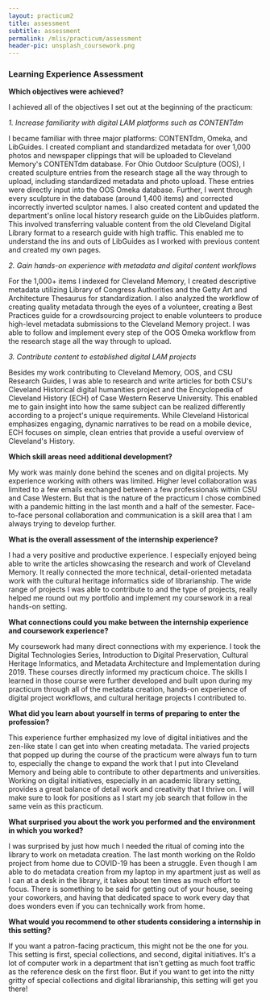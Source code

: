 ```yaml
---
layout: practicum2
title: assessment
subtitle: assessment
permalink: /mlis/practicum/assessment
header-pic: unsplash_coursework.png
---
```


### Learning Experience Assessment

**Which objectives were achieved?**

I achieved all of the objectives I set out at the beginning of the practicum:

_1. Increase familiarity with digital LAM platforms such as CONTENTdm_

I became familiar with three major platforms: CONTENTdm, Omeka, and LibGuides. I created compliant and standardized metadata for over 1,000 photos and newspaper clippings that will be uploaded to Cleveland Memory's CONTENTdm database. For Ohio Outdoor Sculpture (OOS), I created sculpture entries from the research stage all the way through to upload, including standardized metadata and photo upload. These entries were directly input into the OOS Omeka database. Further, I went through every sculpture in the database (around 1,400 items) and corrected incorrectly inverted sculptor names. I also created content and updated the department's online local history research guide on the LibGuides platform. This involved transferring valuable content from the old Cleveland Digital Library format to a research guide with high traffic. This enabled me to understand the ins and outs of LibGuides as I worked with previous content and created my own pages.

_2. Gain hands-on experience with metadata and digital content workflows_

For the 1,000+ items I indexed for Cleveland Memory, I created descriptive metadata utilizing Library of Congress Authorities and the Getty Art and Architecture Thesaurus for standardization. I also analyzed the workflow of creating quality metadata through the eyes of a volunteer, creating a Best Practices guide for a crowdsourcing project to enable volunteers to produce high-level metadata submissions to the Cleveland Memory project. I was able to follow and implement every step of the OOS Omeka workflow from the research stage all the way through to upload.

_3. Contribute content to established digital LAM projects_

Besides my work contributing to Cleveland Memory, OOS, and CSU Research Guides, I was able to research and write articles for both CSU's Cleveland Historical digital humanities project and the Encyclopedia of Cleveland History (ECH) of Case Western Reserve University. This enabled me to gain insight into how the same subject can be realized differently according to a project's unique requirements. While Cleveland Historical emphasizes engaging, dynamic narratives to be read on a mobile device, ECH focuses on simple, clean entries that provide a useful overview of Cleveland's History.

**Which skill areas need additional development?**

My work was mainly done behind the scenes and on digital projects. My experience working with others was limited. Higher level collaboration was limited to a few emails exchanged between a few professionals within CSU and Case Western. But that is the nature of the practicum I chose combined with a pandemic hitting in the last month and a half of the semester. Face-to-face personal collaboration and communication is a skill area that I am always trying to develop further.

**What is the overall assessment of the internship experience?**

I had a very positive and productive experience. I especially enjoyed being able to write the articles showcasing the research and work of Cleveland Memory. It really connected the more technical, detail-oriented metadata work with the cultural heritage informatics side of librarianship. The wide range of projects I was able to contribute to and the type of projects, really helped me round out my portfolio and implement my coursework in a real hands-on setting.

**What connections could you make between the internship experience and coursework experience?**

My coursework had many direct connections with my experience. I took the Digital Technologies Series, Introduction to Digital Preservation, Cultural Heritage Informatics, and Metadata Architecture and Implementation during 2019. These courses directly informed my practicum choice. The skills I learned in those course were further developed and built upon during my practicum through all of the metadata creation, hands-on experience of digital project workflows, and cultural heritage projects I contributed to.

**What did you learn about yourself in terms of preparing to enter the profession?**

This experience further emphasized my love of digital initiatives and the zen-like state I can get into when creating metadata. The varied projects that popped up during the course of the practicum were always fun to turn to, especially the change to expand the work that I put into Cleveland Memory and being able to contribute to other departments and universities. Working on digital initiatives, especially in an academic library setting, provides a great balance of detail work and creativity that I thrive on. I will make sure to look for positions as I start my job search that follow in the same vein as this practicum.

**What surprised you about the work you performed and the environment in which you worked?**

I was surprised by just how much I needed the ritual of coming into the library to work on metadata creation. The last month working on the Roldo project from home due to COVID-19 has been a struggle. Even though I am able to do metadata creation from my laptop in my apartment just as well as I can at a desk in the library, it takes about ten times as much effort to focus. There is something to be said for getting out of your house, seeing your coworkers, and having that dedicated space to work every day that does wonders even if you can technically work from home.

**What would you recommend to other students considering a internship in this setting?**

If you want a patron-facing practicum, this might not be the one for you. This setting is first, special collections, and second, digital initiatives. It's a lot of computer work in a department that isn't getting as much foot traffic as the reference desk on the first floor. But if you want to get into the nitty gritty of special collections and digital librarianship, this setting will get you there!
